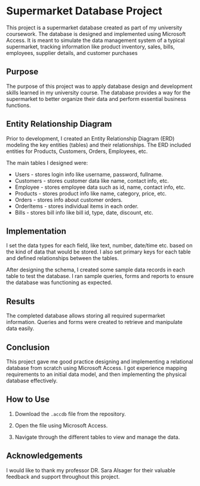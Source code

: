 # Supermarket Database Project

This project is a supermarket database created as part of my university coursework. The database is designed and implemented using Microsoft Access. It is meant to simulate the data management system of a typical supermarket, tracking information like product inventory, sales, bills, employees, supplier details, and customer purchases 

## Purpose

The purpose of this project was to apply database design and development skills learned in my university course. The database provides a way for the supermarket to better organize their data and perform essential business functions. 


## Entity Relationship Diagram

Prior to development, I created an Entity Relationship Diagram (ERD) modeling the key entities (tables) and their relationships. The ERD included entities for Products, Customers, Orders, Employees, etc.

The main tables I designed were:

- Users - stores login info like username, password, fullname.
- Customers - stores customer data like name, contact info, etc.
- Employee - stores employee data such as id, name, contact info, etc.
- Products - stores product info like name, category, price, etc.
- Orders - stores info about customer orders.
- OrderItems - stores individual items in each order.
- Bills - stores bill info like bill id, type, date, discount, etc.

## Implementation

I set the data types for each field, like text, number, date/time etc. based on the kind of data that would be stored. I also set primary keys for each table and defined relationships between the tables.

After designing the schema, I created some sample data records in each table to test the database. I ran sample queries, forms and reports to ensure the database was functioning as expected.



## Results

The completed database allows storing all required supermarket information. Queries and forms were created to retrieve and manipulate data easily.

## Conclusion

This project gave me good practice designing and implementing a relational database from scratch using Microsoft Access. I got experience mapping requirements to an initial data model, and then implementing the physical database effectively.

## How to Use

1. Download the `.accdb` file from the repository.

2. Open the file using Microsoft Access.

3. Navigate through the different tables to view and manage the data.


## Acknowledgements

I would like to thank my professor DR. Sara Alsager for their valuable feedback and support throughout this project.

